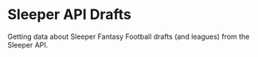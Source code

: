 # Sleeper API Drafts
Getting data about Sleeper Fantasy Football drafts (and leagues) from the Sleeper API.
